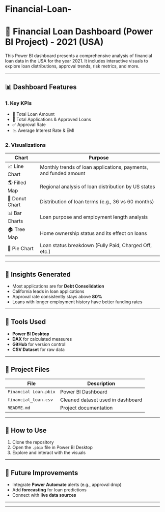 # Financial-Loan-
# 💸 Financial Loan Dashboard (Power BI Project) - 2021 (USA)

This Power BI dashboard presents a comprehensive analysis of financial loan data in the USA for the year 2021. It includes interactive visuals to explore loan distributions, approval trends, risk metrics, and more.

---

## 📊 Dashboard Features

### 1. **Key KPIs**
- 📌 Total Loan Amount
- 📝 Total Applications & Approved Loans
- ✅ Approval Rate
- 📉 Average Interest Rate & EMI


### 2. **Visualizations**

| Chart | Purpose |
|-------|---------|
| 📈 Line Chart | Monthly trends of loan applications, payments, and funded amount |
| 🌎 Filled Map | Regional analysis of loan distribution by US states |
| 🎯 Donut Chart | Distribution of loan terms (e.g., 36 vs 60 months) |
| 📊 Bar Charts | Loan purpose and employment length analysis |
| 🏠 Tree Map | Home ownership status and its effect on loans |
| 📎 Pie Chart | Loan status breakdown (Fully Paid, Charged Off, etc.)

---

## 🧠 Insights Generated
- Most applications are for **Debt Consolidation**
- California leads in loan applications
- Approval rate consistently stays above **80%**
- Loans with longer employment history have better funding rates

---

## 🔧 Tools Used
- **Power BI Desktop**
- **DAX** for calculated measures
- **GitHub** for version control
- **CSV Dataset** for raw data

---

## 📁 Project Files

| File | Description |
|------|-------------|
| `Financial Loan.pbix` | Power BI Dashboard |
| `financial_loan.csv` | Cleaned dataset used in dashboard |
| `README.md` | Project documentation |

---

## 🧠 How to Use
1. Clone the repository
2. Open the `.pbix` file in Power BI Desktop
3. Explore and interact with the visuals

---

## 🚀 Future Improvements
- Integrate **Power Automate** alerts (e.g., approval drop)
- Add **forecasting** for loan predictions
- Connect with **live data sources**

---


---
